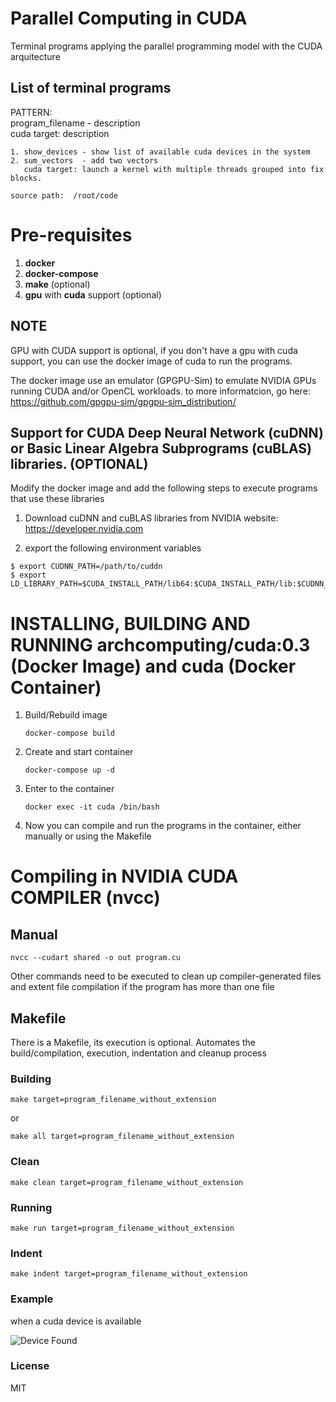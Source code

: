 # Parallel Computing in CUDA

Terminal programs applying the parallel programming model with the CUDA arquitecture

## List of terminal programs

PATTERN: \
program_filename - description \
cuda target: description

```
1. show_devices - show list of available cuda devices in the system
2. sum_vectors  - add two vectors
   cuda target: launch a kernel with multiple threads grouped into fix blocks.
```

``` source path:  /root/code ```

# Pre-requisites

1. **docker**
2. **docker-compose**
3. **make**  (optional)
4. **gpu** with **cuda** support (optional)

## NOTE
GPU with CUDA support is optional, if you don't have a gpu with cuda support, you can use the docker image of cuda to run the programs.

The docker image use an emulator (GPGPU-Sim) to emulate NVIDIA GPUs running CUDA and/or OpenCL workloads. to more informatcion, go here: https://github.com/gpgpu-sim/gpgpu-sim_distribution/


## Support for CUDA Deep Neural Network (cuDNN) or Basic Linear Algebra Subprograms (cuBLAS) libraries. (OPTIONAL)

Modify the docker image and add the following steps to execute programs that use these libraries

1. Download cuDNN and cuBLAS libraries from NVIDIA website: https://developer.nvidia.com

2. export the following environment variables
```
$ export CUDNN_PATH=/path/to/cuddn
$ export LD_LIBRARY_PATH=$CUDA_INSTALL_PATH/lib64:$CUDA_INSTALL_PATH/lib:$CUDNN_PATH/lib64
```


# INSTALLING, BUILDING AND RUNNING archcomputing/cuda:0.3 (Docker Image) and cuda (Docker Container)

1. Build/Rebuild image
    ```
    docker-compose build 
    ```

2. Create and start container
    ```
    docker-compose up -d
    ```

3. Enter to the container
    ```
    docker exec -it cuda /bin/bash
    ```

4. Now you can compile and run the programs in the container, either manually or using the Makefile


# Compiling in NVIDIA CUDA COMPILER (nvcc)

## Manual

```
nvcc --cudart shared -o out program.cu
```

Other commands need to be executed to clean  up compiler-generated files and extent file compilation if the program has more than one file

## Makefile

There is a Makefile, its execution is optional. Automates the build/compilation, execution, indentation and cleanup process

### Building

```
make target=program_filename_without_extension
```

or

```
make all target=program_filename_without_extension
```

### Clean

```
make clean target=program_filename_without_extension
```

### Running

```
make run target=program_filename_without_extension
```

### Indent

```
make indent target=program_filename_without_extension
```

### Example

when a cuda device is available

![Device Found](./device_found.png)


### License

MIT